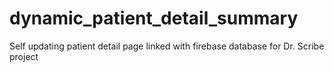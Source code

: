 # dynamic_patient_detail_summary


Self updating patient detail page linked with firebase database for Dr. Scribe project
